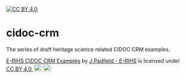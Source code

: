 [![CC BY 4.0][cc-by-shield]][cc-by]


# cidoc-crm
The series of draft heritage science related CIDOC CRM examples.

<p xmlns:cc="http://creativecommons.org/ns#" xmlns:dct="http://purl.org/dc/terms/"><a property="dct:title" rel="cc:attributionURL" href="https://github.com/E-RIHS/cidoc-crm">E-RIHS CIDOC CRM Examples</a> by <a rel="cc:attributionURL dct:creator" property="cc:attributionName" href="https://www.e-rihs.eu/">J Padfield - E-RIHS</a> is licensed under <a href="https://creativecommons.org/licenses/by/4.0/?ref=chooser-v1" target="_blank" rel="license noopener noreferrer" style="display:inline-block;">CC BY 4.0 <img style="height:22px!important;margin-left:3px;vertical-align:text-bottom;" src="https://mirrors.creativecommons.org/presskit/icons/cc.svg?ref=chooser-v1" alt=""><img style="height:22px!important;margin-left:3px;vertical-align:text-bottom;" src="https://mirrors.creativecommons.org/presskit/icons/by.svg?ref=chooser-v1" alt=""></a></p>

<!-- This work is licensed under a
[Creative Commons Attribution 4.0 International License][cc-by].

[![CC BY 4.0][cc-by-image]][cc-by] -->

[cc-by]: http://creativecommons.org/licenses/by/4.0/
[cc-by-image]: https://i.creativecommons.org/l/by/4.0/88x31.png
[cc-by-shield]: https://img.shields.io/badge/License-CC%20BY%204.0-lightgrey.svg
